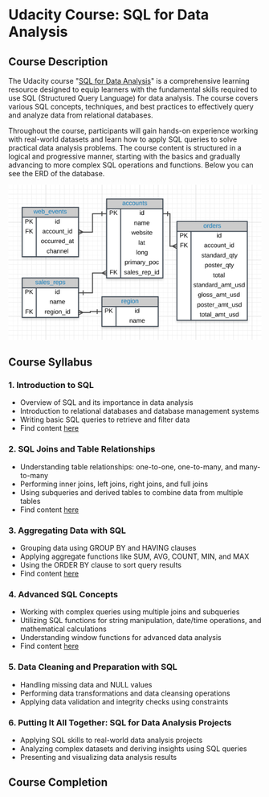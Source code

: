 # Udacity Course: SQL for Data Analysis

## Course Description

The Udacity course "[SQL for Data Analysis](https://learn.udacity.com/courses/ud198)" is a comprehensive learning resource designed to equip learners with the fundamental skills required to use SQL (Structured Query Language) for data analysis. The course covers various SQL concepts, techniques, and best practices to effectively query and analyze data from relational databases.

Throughout the course, participants will gain hands-on experience working with real-world datasets and learn how to apply SQL queries to solve practical data analysis problems. The course content is structured in a logical and progressive manner, starting with the basics and gradually advancing to more complex SQL operations and functions. Below you can see the ERD of the database. 

![Entity Relationship Diagram](./images/Database_ERD.png)

## Course Syllabus

### 1. Introduction to SQL

* Overview of SQL and its importance in data analysis
* Introduction to relational databases and database management systems
* Writing basic SQL queries to retrieve and filter data
* Find content [here](./1BasicSQL/udacity_basic.sql) 

### 2. SQL Joins and Table Relationships

* Understanding table relationships: one-to-one, one-to-many, and many-to-many
* Performing inner joins, left joins, right joins, and full joins
* Using subqueries and derived tables to combine data from multiple tables
* Find content [here](2SQLjoins/udacity_joins.sql) 


### 3. Aggregating Data with SQL

* Grouping data using GROUP BY and HAVING clauses
* Applying aggregate functions like SUM, AVG, COUNT, MIN, and MAX
* Using the ORDER BY clause to sort query results
* Find content [here](3SQLAggregation/udacity_aggregation.sql) 


### 4. Advanced SQL Concepts

* Working with complex queries using multiple joins and subqueries
* Utilizing SQL functions for string manipulation, date/time operations, and mathematical calculations
* Understanding window functions for advanced data analysis
* Find content [here](4SQLSubqueryandTemporaryTables/udacity_subquery_temp_table.sql) 


### 5. Data Cleaning and Preparation with SQL

* Handling missing data and NULL values
* Performing data transformations and data cleansing operations
* Applying data validation and integrity checks using constraints

### 6. Putting It All Together: SQL for Data Analysis Projects

* Applying SQL skills to real-world data analysis projects
* Analyzing complex datasets and deriving insights using SQL queries
* Presenting and visualizing data analysis results

## Course Completion
